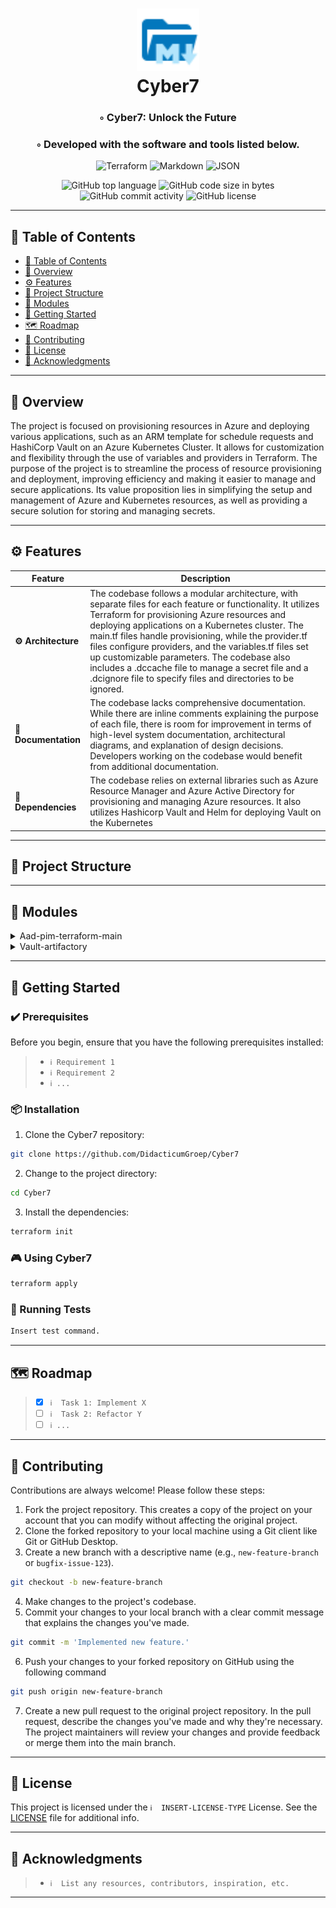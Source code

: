 <div align="center">
<h1 align="center">
<img src="https://raw.githubusercontent.com/PKief/vscode-material-icon-theme/ec559a9f6bfd399b82bb44393651661b08aaf7ba/icons/folder-markdown-open.svg" width="100" />
<br>Cyber7
</h1>
<h3>◦ Cyber7: Unlock the Future</h3>
<h3>◦ Developed with the software and tools listed below.</h3>

<p align="center">
<img src="https://img.shields.io/badge/Terraform-7B42BC.svg?style&logo=Terraform&logoColor=white" alt="Terraform" />
<img src="https://img.shields.io/badge/Markdown-000000.svg?style&logo=Markdown&logoColor=white" alt="Markdown" />
<img src="https://img.shields.io/badge/JSON-000000.svg?style&logo=JSON&logoColor=white" alt="JSON" />
</p>
<img src="https://img.shields.io/github/languages/top/DidacticumGroep/Cyber7?style&color=5D6D7E" alt="GitHub top language" />
<img src="https://img.shields.io/github/languages/code-size/DidacticumGroep/Cyber7?style&color=5D6D7E" alt="GitHub code size in bytes" />
<img src="https://img.shields.io/github/commit-activity/m/DidacticumGroep/Cyber7?style&color=5D6D7E" alt="GitHub commit activity" />
<img src="https://img.shields.io/github/license/DidacticumGroep/Cyber7?style&color=5D6D7E" alt="GitHub license" />
</div>

---

## 📒 Table of Contents
- [📒 Table of Contents](#-table-of-contents)
- [📍 Overview](#-overview)
- [⚙️ Features](#-features)
- [📂 Project Structure](#project-structure)
- [🧩 Modules](#modules)
- [🚀 Getting Started](#-getting-started)
- [🗺 Roadmap](#-roadmap)
- [🤝 Contributing](#-contributing)
- [📄 License](#-license)
- [👏 Acknowledgments](#-acknowledgments)

---


## 📍 Overview

The project is focused on provisioning resources in Azure and deploying various applications, such as an ARM template for schedule requests and HashiCorp Vault on an Azure Kubernetes Cluster. It allows for customization and flexibility through the use of variables and providers in Terraform. The purpose of the project is to streamline the process of resource provisioning and deployment, improving efficiency and making it easier to manage and secure applications. Its value proposition lies in simplifying the setup and management of Azure and Kubernetes resources, as well as providing a secure solution for storing and managing secrets.

---

## ⚙️ Features

| Feature                | Description                           |
| ---------------------- | ------------------------------------- |
| **⚙️ Architecture**     | The codebase follows a modular architecture, with separate files for each feature or functionality. It utilizes Terraform for provisioning Azure resources and deploying applications on a Kubernetes cluster. The main.tf files handle provisioning, while the provider.tf files configure providers, and the variables.tf files set up customizable parameters. The codebase also includes a .dccache file to manage a secret file and a .dcignore file to specify files and directories to be ignored. |
| **📖 Documentation**   | The codebase lacks comprehensive documentation. While there are inline comments explaining the purpose of each file, there is room for improvement in terms of high-level system documentation, architectural diagrams, and explanation of design decisions. Developers working on the codebase would benefit from additional documentation. |
| **🔗 Dependencies**    | The codebase relies on external libraries such as Azure Resource Manager and Azure Active Directory for provisioning and managing Azure resources. It also utilizes Hashicorp Vault and Helm for deploying Vault on the Kubernetes

---


## 📂 Project Structure




---

## 🧩 Modules

<details closed><summary>Aad-pim-terraform-main</summary>

| File                                                                                                           | Summary                                                                                                                                                                                                                                  |
| ---                                                                                                            | ---                                                                                                                                                                                                                                      |
| [main.tf](https://github.com/DidacticumGroep/Cyber7/blob/main/Maikel/AAD-PIM-terraform-main/main.tf)           | This code provisions an Azure AD Group, generates a random deployment name, and deploys a schedule request using an ARM template. It assigns the "owner" role to the AD Group and sets its start date based on a time rotation schedule. |
| [provider.tf](https://github.com/DidacticumGroep/Cyber7/blob/main/Maikel/AAD-PIM-terraform-main/provider.tf)   | The code configures the required providers for Terraform, specifying versions for Azure Resource Manager and Azure Active Directory.                                                                                                     |
| [variables.tf](https://github.com/DidacticumGroep/Cyber7/blob/main/Maikel/AAD-PIM-terraform-main/variables.tf) | This code sets up variables for location, request type, and rotation days. It allows for customization of parameters for a specific operation. The goal is to provide flexibility and streamline the code for better efficiency.         |

</details>

<details closed><summary>Vault-artifactory</summary>

| File                                                                                                      | Summary                                                                                                                                                                                                                                                                                                                                                                                                                                                                                                                                                                                                                                                                                                                                                                                                                                                                                                                                                                                                                                                                                                                                                                                                                                                    |
| ---                                                                                                       | ---                                                                                                                                                                                                                                                                                                                                                                                                                                                                                                                                                                                                                                                                                                                                                                                                                                                                                                                                                                                                                                                                                                                                                                                                                                                        |
| [main.tf](https://github.com/DidacticumGroep/Cyber7/blob/main/Maikel/Vault-Artifactory/main.tf)           | The code provisions an Azure Kubernetes Cluster and deploys Hashicorp Vault on it. It also generates and stores the client certificate and kubeconfig locally. Provisioning and executing local commands are commented out. Helm release for Vault is also commented out in the code.                                                                                                                                                                                                                                                                                                                                                                                                                                                                                                                                                                                                                                                                                                                                                                                                                                                                                                                                                                      |
| [outputs.tf](https://github.com/DidacticumGroep/Cyber7/blob/main/Maikel/Vault-Artifactory/outputs.tf)     | The code outputs key components of two Kubernetes clusters: VAULT and ARTIFACTORY. It includes client certificates and the raw kube config for both clusters.                                                                                                                                                                                                                                                                                                                                                                                                                                                                                                                                                                                                                                                                                                                                                                                                                                                                                                                                                                                                                                                                                              |
| [.dccache](https://github.com/DidacticumGroep/Cyber7/blob/main/Maikel/Vault-Artifactory/.dccache)         | The code manages a secret file located at "c:/Users/MaikelvanAmen/Secret Management POC/kube.config". The file is being tracked using a hash algorithm and version control, with the latest version identified as "8f765e03b550eef2f56bb40b2c664bdf4982b3de1fc5be32be3b72ca458039aa".                                                                                                                                                                                                                                                                                                                                                                                                                                                                                                                                                                                                                                                                                                                                                                                                                                                                                                                                                                      |
| [.dcignore](https://github.com/DidacticumGroep/Cyber7/blob/main/Maikel/Vault-Artifactory/.dcignore)       | This code contains a set of glob rules that specify files and directories to be ignored. These rules are used to ignore files during version control, build processes, and other operations. The rules cover various technologies and frameworks, such as Julia, CakePHP, KiCad, Dart, PlayFramework, Zephir, RhodesRhomobile, AppEngine, Textpattern, ExpressionEngine, CMake, Qt, Yeoman, ExtJs, R, Python, Magento, CodeIgniter, Haskell, Elm, Erlang, ForceDotCom, Plone, AppceleratorTitanium, ChefCookbook, Objective-C, Opa, Smalltalk, SeamGen, Xilinx, Strapi, Snap, Logtalk, SPFx, Vue, NWjs, Cordova, Bazel, AltiumDesigner, ThinkPHP, Jigsaw, Bitrix, CodeSniffer, Pimcore, Magento1, Magento2, Drupal7, InforCMS, Kentico, KellyFramewor, ROS2, Splunk, Racket, JupyterNotebooks, Nikola, Red, AtmelStudio, IAR_EWARM, esp-idf, Phoenix, JBoss4, JBoss6, Hugo, Puppet, Kotlin, Composer, Android, Nim, Actionscript, Maven, Agda, Unity, Symphony, Godot, Java, Swift, Lilypond, Joomla, SymphonyCMS, ZendFramework, C, Node, LemonStand, Waf, TeX, Rust, Yii, Mercury, Scrivener, Clojure, Phalcon, Typo3, Jenkins_Home, MetaProgrammingSystem, CraftCMS, CFWheels, OCaml, Ruby, Perl, Elisp, Jekyll, D, Packer, Umbraco, Kohana, and Nanoc. |
| [providers.tf](https://github.com/DidacticumGroep/Cyber7/blob/main/Maikel/Vault-Artifactory/providers.tf) | The code sets up the necessary providers for working with Azure and Kubernetes using Terraform. It includes configuration for Azurerm, Helm, and Kubernetes providers, allowing for smooth integration and management of resources in Azure and Kubernetes environments.                                                                                                                                                                                                                                                                                                                                                                                                                                                                                                                                                                                                                                                                                                                                                                                                                                                                                                                                                                                   |
| [locals.tf](https://github.com/DidacticumGroep/Cyber7/blob/main/Maikel/Vault-Artifactory/locals.tf)       | The code deploys a HashiCorp Vault cluster on Azure, sets up a Kubernetes namespace, and installs Vault using Helm with custom configurations. It also executes PowerShell commands to configure the Kubernetes context and create the namespace.                                                                                                                                                                                                                                                                                                                                                                                                                                                                                                                                                                                                                                                                                                                                                                                                                                                                                                                                                                                                          |

</details>

---

## 🚀 Getting Started

### ✔️ Prerequisites

Before you begin, ensure that you have the following prerequisites installed:
> - `ℹ️ Requirement 1`
> - `ℹ️ Requirement 2`
> - `ℹ️ ...`

### 📦 Installation

1. Clone the Cyber7 repository:
```sh
git clone https://github.com/DidacticumGroep/Cyber7
```

2. Change to the project directory:
```sh
cd Cyber7
```

3. Install the dependencies:
```sh
terraform init
```

### 🎮 Using Cyber7

```sh
terraform apply
```

### 🧪 Running Tests
```sh
Insert test command.
```

---


## 🗺 Roadmap

> - [X] `ℹ️  Task 1: Implement X`
> - [ ] `ℹ️  Task 2: Refactor Y`
> - [ ] `ℹ️ ...`


---

## 🤝 Contributing

Contributions are always welcome! Please follow these steps:
1. Fork the project repository. This creates a copy of the project on your account that you can modify without affecting the original project.
2. Clone the forked repository to your local machine using a Git client like Git or GitHub Desktop.
3. Create a new branch with a descriptive name (e.g., `new-feature-branch` or `bugfix-issue-123`).
```sh
git checkout -b new-feature-branch
```
4. Make changes to the project's codebase.
5. Commit your changes to your local branch with a clear commit message that explains the changes you've made.
```sh
git commit -m 'Implemented new feature.'
```
6. Push your changes to your forked repository on GitHub using the following command
```sh
git push origin new-feature-branch
```
7. Create a new pull request to the original project repository. In the pull request, describe the changes you've made and why they're necessary.
The project maintainers will review your changes and provide feedback or merge them into the main branch.

---

## 📄 License

This project is licensed under the `ℹ️  INSERT-LICENSE-TYPE` License. See the [LICENSE](https://docs.github.com/en/communities/setting-up-your-project-for-healthy-contributions/adding-a-license-to-a-repository) file for additional info.

---

## 👏 Acknowledgments

> - `ℹ️  List any resources, contributors, inspiration, etc.`

---
